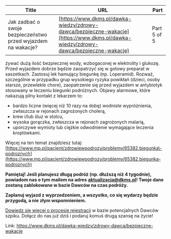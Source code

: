 | **Title**       | **URL**           | **Part**              |
|-----------------|-------------------|-----------------------|
| Jak zadbać o swoje bezpieczeństwo przed wyjazdem na wakacje?         | [https://www.dkms.pl/dawka-wiedzy/zdrowy-dawca/bezpieczne-wakacje](https://www.dkms.pl/dawka-wiedzy/zdrowy-dawca/bezpieczne-wakacje)    | Part 5 of 5          |

żywać dużą ilość bezpiecznej wody, wzbogaconej w elektrolity i glukozę. Przed wyjazdem dobrze będzie zaopatrzyć się w gotowy preparat w saszetkach. Zastosuj lek hamujący biegunkę (np. Loperamid). Rozważ, szczególnie w przypadku grup wysokiego ryzyka powikłań (dzieci, osoby starsze, przewlekle chore), zaopatrzenie się przed wyjazdem w antybiotyk stosowany w leczeniu biegunki podróżnych. Objawy alarmowe, które nakazują pilny kontakt z lekarzem to:


* bardzo liczne (więcej niż 10 razy na dobę) wodniste wypróżnienia, zwłaszcza w rejonach zagrożonych cholerą,
* krew i/lub śluz w stolcu,
* wysoka gorączka, zwłaszcza w rejonach zagrożonych malarią,
* uporczywe wymioty lub ciężkie odwodnienie wymagające leczenia kroplówkami.


Więcej na ten temat znajdziesz tutaj: [https://www.mp.pl/pacjent/zdrowiewpodrozy/problemy/65382,biegunka\-podroznych](https://www.mp.pl/pacjent/zdrowiewpodrozy/problemy/65382,biegunka-podroznych)


**Pamiętaj! Jeśli planujesz długą podróż (np. dłuższą niż 4 tygodnie), powiadom nas o tym mailem na adres** [**aktualizacja@dkms.pl**](mailto:aktualizacja@dkms.pl)**! Twoje dane zostaną zablokowane w bazie Dawców na czas podróży.**


**Zaplanuj wyjazd z wyprzedzeniem, a wszystko, co się wydarzy będzie przygodą, a nie złym wspomnieniem.**


[Dowiedz się więcej o procesie rejestracji](https://www.dkms.pl/dawka-wiedzy/o-rejestracji) w bazie potencjalnych Dawców szpiku. Dołącz do nas już dziś i podaruj komuś drugą szansę na życie!



Link: https://www.dkms.pl/dawka-wiedzy/zdrowy-dawca/bezpieczne-wakacje
